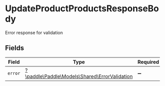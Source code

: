 # UpdateProductProductsResponseBody

Error response for validation


## Fields

| Field                                                                                   | Type                                                                                    | Required                                                                                | Description                                                                             |
| --------------------------------------------------------------------------------------- | --------------------------------------------------------------------------------------- | --------------------------------------------------------------------------------------- | --------------------------------------------------------------------------------------- |
| `error`                                                                                 | [?\paddle\Paddle\Models\Shared\ErrorValidation](../../Models/Shared/ErrorValidation.md) | :heavy_minus_sign:                                                                      | N/A                                                                                     |